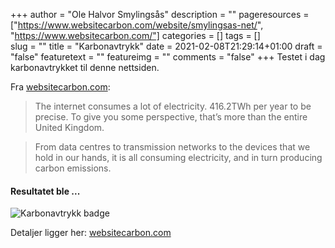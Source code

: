 +++
author = "Ole Halvor Smylingsås"
description = ""
pageresources = ["https://www.websitecarbon.com/website/smylingsas-net/", "https://www.websitecarbon.com/"]
categories = []
tags = []     
slug = ""
title = "Karbonavtrykk"
date = 2021-02-08T21:29:14+01:00
draft = "false"
featuretext = ""
featureimg = ""
comments = "false"
+++
Testet i dag karbonavtrykket til denne nettsiden. 
<!--more-->
Fra [websitecarbon.com](https://www.websitecarbon.com/):

> The internet consumes a lot of electricity. 416.2TWh per year to be precise. To give you some perspective, that’s more than the entire United Kingdom.

> From data centres to transmission networks to the devices that we hold in our hands, it is all consuming electricity, and in turn producing carbon emissions.

#### Resultatet ble ...
![Karbonavtrykk badge](/img/website-carbon.PNG)

Detaljer ligger her: [websitecarbon.com](https://www.websitecarbon.com/website/smylingsas-net/)
